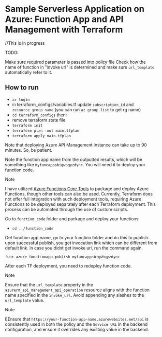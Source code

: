 # Sample Serverless Application on Azure: Function App and API Management with Terraform

//This is in progress

TODO:

Make sure required parameter is passed into policy file
Check how the name of function in "invoke url" is determined and make sure `url_template` automatically refer to it.


## How to run

- `az login`
- in terraform_configs/variables.tf update `subscription_id` and `resource_group_name` (you can run `az group list` to get rg name)
- `cd terraform_configs` then:
- remove terraform state file
- `terraform init`
- `terraform plan -out main.tfplan`
- `terraform apply main.tfplan`

Note that deploying Azure API Management instance can take up to 90 minutes. So, be patient.

Note the function app name from the outputted results, which will be something like `myfuncappsbigwbgyzdync`. You will need it to deploy your function code.

> [!NOTE]  
> I have utilized [Azure Functions Core Tools](https://learn.microsoft.com/azure/azure-functions/functions-run-local) to package and deploy Azure Functions, though other tools can also be used. Currently, Terraform does not offer full integration with such deployment tools, requiring Azure Functions to be deployed separately after each Terraform deployment. This process can be automated through the use of custom scripts.

Go to `function_code` folder and package and deploy your functions:

- `cd ../function_code`

Get function app name, go to your function folder and do this to publish. upon successful publish, you get invocation link which can be different from default link. In case you didnt get invoke url, run the command again.

`func azure functionapp publish myfuncappsbigwbgyzdync`

After each TF deployment, you need to redeploy function code.

> [!NOTE]  
> Ensure that the `url_template` property in the `azurerm_api_management_api_operation` resource aligns with the function name specified in the `invoke_url`. Avoid appending any slashes to the `url_template` value.

> [!NOTE]  
> EEnsure that `https://your-function-app-name.azurewebsites.net/api` is consistently used in both the policy and the `Service URL` in the backend configuration, and ensure it overrides any existing value in the backend.